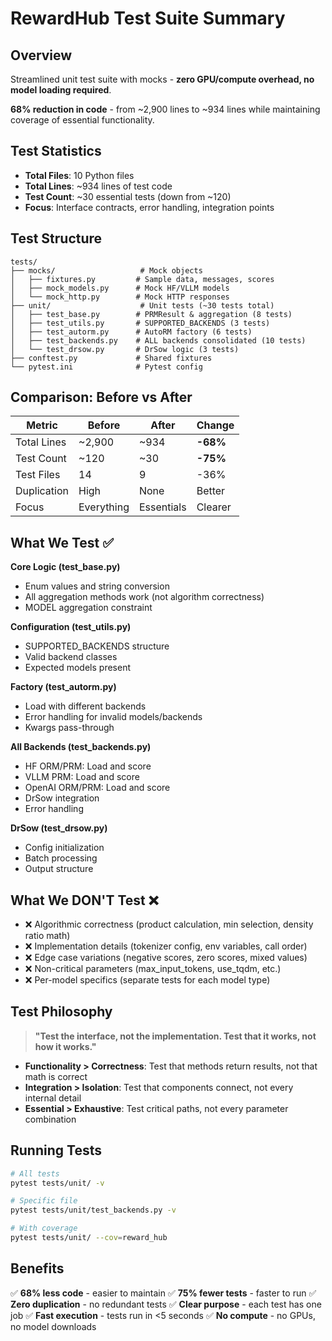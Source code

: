 # RewardHub Test Suite Summary

## Overview
Streamlined unit test suite with mocks - **zero GPU/compute overhead, no model loading required**.

**68% reduction in code** - from ~2,900 lines to ~934 lines while maintaining coverage of essential functionality.

## Test Statistics
- **Total Files**: 10 Python files  
- **Total Lines**: ~934 lines of test code
- **Test Count**: ~30 essential tests (down from ~120)
- **Focus**: Interface contracts, error handling, integration points

## Test Structure

```
tests/
├── mocks/                   # Mock objects
│   ├── fixtures.py         # Sample data, messages, scores
│   ├── mock_models.py      # Mock HF/VLLM models
│   └── mock_http.py        # Mock HTTP responses
├── unit/                    # Unit tests (~30 tests total)
│   ├── test_base.py        # PRMResult & aggregation (8 tests)
│   ├── test_utils.py       # SUPPORTED_BACKENDS (3 tests)
│   ├── test_autorm.py      # AutoRM factory (6 tests)
│   ├── test_backends.py    # ALL backends consolidated (10 tests)
│   └── test_drsow.py       # DrSow logic (3 tests)
├── conftest.py             # Shared fixtures
└── pytest.ini              # Pytest config
```

## Comparison: Before vs After

| Metric | Before | After | Change |
|--------|--------|-------|--------|
| Total Lines | ~2,900 | ~934 | **-68%** |
| Test Count | ~120 | ~30 | **-75%** |
| Test Files | 14 | 9 | -36% |
| Duplication | High | None | Better |
| Focus | Everything | Essentials | Clearer |

## What We Test ✅

**Core Logic (test_base.py)**
- Enum values and string conversion
- All aggregation methods work (not algorithm correctness)
- MODEL aggregation constraint

**Configuration (test_utils.py)**
- SUPPORTED_BACKENDS structure
- Valid backend classes
- Expected models present

**Factory (test_autorm.py)**
- Load with different backends
- Error handling for invalid models/backends
- Kwargs pass-through

**All Backends (test_backends.py)**
- HF ORM/PRM: Load and score
- VLLM PRM: Load and score
- OpenAI ORM/PRM: Load and score
- DrSow integration
- Error handling

**DrSow (test_drsow.py)**
- Config initialization
- Batch processing
- Output structure

## What We DON'T Test ❌

- ❌ Algorithmic correctness (product calculation, min selection, density ratio math)
- ❌ Implementation details (tokenizer config, env variables, call order)
- ❌ Edge case variations (negative scores, zero scores, mixed values)
- ❌ Non-critical parameters (max_input_tokens, use_tqdm, etc.)
- ❌ Per-model specifics (separate tests for each model type)

## Test Philosophy

> **"Test the interface, not the implementation. Test that it works, not how it works."**

- **Functionality > Correctness**: Test that methods return results, not that math is correct
- **Integration > Isolation**: Test that components connect, not every internal detail  
- **Essential > Exhaustive**: Test critical paths, not every parameter combination

## Running Tests

```bash
# All tests
pytest tests/unit/ -v

# Specific file
pytest tests/unit/test_backends.py -v

# With coverage
pytest tests/unit/ --cov=reward_hub
```

## Benefits

✅ **68% less code** - easier to maintain
✅ **75% fewer tests** - faster to run
✅ **Zero duplication** - no redundant tests
✅ **Clear purpose** - each test has one job
✅ **Fast execution** - tests run in <5 seconds
✅ **No compute** - no GPUs, no model downloads
